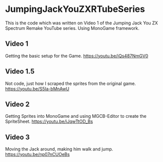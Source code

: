# JumpingJackYouZXRTubeSeries

This is the code which was written on Video 1 of the Jumping Jack You ZX Spectrum Remake YouTube series. Using MonoGame framework.

## Video 1

Getting the basic setup for the Game.
https://youtu.be/iQs487NmGV0

## Video 1.5
Not code, just how I scraped the sprites from the original game.
https://youtu.be/S5Ia-bMnAwU

## Video 2
Getting Sprites into MonoGame and using MGCB-Editor to create the SpriteSheet.
https://youtu.be/iJqwTtOD_Bs

## Video 3
Moving the Jack around, making him walk and jump.
https://youtu.be/np07nCUOeBs

